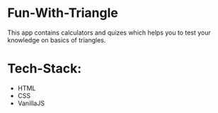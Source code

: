 # Fun-With-Triangle
This app contains calculators and quizes which helps you to test your knowledge on basics of triangles.


# Tech-Stack:
- HTML
- CSS
- VanillaJS

